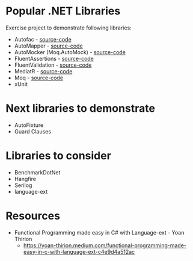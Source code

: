 # Popular .NET Libraries

Exercise project to demonstrate following libraries:

* Autofac - [source-code](./PopularNetLibraries/Autofac)
* AutoMapper - [source-code](./PopularNetLibraries/Automapper)
* AutoMocker (Moq.AutoMock)  - [source-code](./PopularNetLibraries/AutoMocker)
* FluentAssertions - [source-code](./PopularNetLibraries/FluentAssertions)
* FluentValidation - [source-code](./PopularNetLibraries/FluentValidators)
* MediatR - [source-code](./PopularNetLibraries/MediatR)
* Moq  - [source-code](./PopularNetLibraries/Moq)
* xUnit

# Next libraries to demonstrate

* AutoFixture
* Guard Clauses

# Libraries to consider

* BenchmarkDotNet 
* Hangfire 
* Serilog 
* language-ext

# Resources

 * Functional Programming made easy in C# with Language-ext - Yoan Thirion
   * https://yoan-thirion.medium.com/functional-programming-made-easy-in-c-with-language-ext-c4e9d4a512ac

